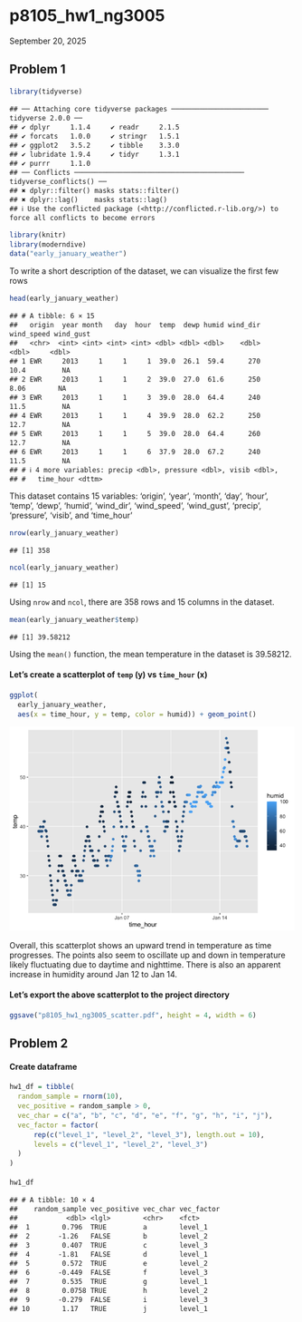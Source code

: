 p8105_hw1_ng3005
================
September 20, 2025

## Problem 1

``` r
library(tidyverse)
```

    ## ── Attaching core tidyverse packages ──────────────────────── tidyverse 2.0.0 ──
    ## ✔ dplyr     1.1.4     ✔ readr     2.1.5
    ## ✔ forcats   1.0.0     ✔ stringr   1.5.1
    ## ✔ ggplot2   3.5.2     ✔ tibble    3.3.0
    ## ✔ lubridate 1.9.4     ✔ tidyr     1.3.1
    ## ✔ purrr     1.1.0     
    ## ── Conflicts ────────────────────────────────────────── tidyverse_conflicts() ──
    ## ✖ dplyr::filter() masks stats::filter()
    ## ✖ dplyr::lag()    masks stats::lag()
    ## ℹ Use the conflicted package (<http://conflicted.r-lib.org/>) to force all conflicts to become errors

``` r
library(knitr)
library(moderndive)
data("early_january_weather")
```

To write a short description of the dataset, we can visualize the first
few rows

``` r
head(early_january_weather)
```

    ## # A tibble: 6 × 15
    ##   origin  year month   day  hour  temp  dewp humid wind_dir wind_speed wind_gust
    ##   <chr>  <int> <int> <int> <int> <dbl> <dbl> <dbl>    <dbl>      <dbl>     <dbl>
    ## 1 EWR     2013     1     1     1  39.0  26.1  59.4      270      10.4         NA
    ## 2 EWR     2013     1     1     2  39.0  27.0  61.6      250       8.06        NA
    ## 3 EWR     2013     1     1     3  39.0  28.0  64.4      240      11.5         NA
    ## 4 EWR     2013     1     1     4  39.9  28.0  62.2      250      12.7         NA
    ## 5 EWR     2013     1     1     5  39.0  28.0  64.4      260      12.7         NA
    ## 6 EWR     2013     1     1     6  37.9  28.0  67.2      240      11.5         NA
    ## # ℹ 4 more variables: precip <dbl>, pressure <dbl>, visib <dbl>,
    ## #   time_hour <dttm>

This dataset contains 15 variables: ‘origin’, ‘year’, ‘month’, ‘day’,
‘hour’, ‘temp’, ‘dewp’, ‘humid’, ‘wind_dir’, ‘wind_speed’, ‘wind_gust’,
‘precip’, ‘pressure’, ‘visib’, and ‘time_hour’

``` r
nrow(early_january_weather)
```

    ## [1] 358

``` r
ncol(early_january_weather)
```

    ## [1] 15

Using `nrow` and `ncol`, there are 358 rows and 15 columns in the
dataset.

``` r
mean(early_january_weather$temp)
```

    ## [1] 39.58212

Using the `mean()` function, the mean temperature in the dataset is
39.58212.

#### Let’s create a scatterplot of `temp` (y) vs `time_hour` (x)

``` r
ggplot(
  early_january_weather, 
  aes(x = time_hour, y = temp, color = humid)) + geom_point()
```

![](p8105_hw1_ng3005_files/figure-gfm/unnamed-chunk-5-1.png)<!-- -->

Overall, this scatterplot shows an upward trend in temperature as time
progresses. The points also seem to oscillate up and down in temperature
likely fluctuating due to daytime and nighttime. There is also an
apparent increase in humidity around Jan 12 to Jan 14.

#### Let’s export the above scatterplot to the project directory

``` r
ggsave("p8105_hw1_ng3005_scatter.pdf", height = 4, width = 6)
```

## Problem 2

#### Create dataframe

``` r
hw1_df = tibble(
  random_sample = rnorm(10),
  vec_positive = random_sample > 0,
  vec_char = c("a", "b", "c", "d", "e", "f", "g", "h", "i", "j"),
  vec_factor = factor(
      rep(c("level_1", "level_2", "level_3"), length.out = 10),
      levels = c("level_1", "level_2", "level_3")
  )
)

hw1_df
```

    ## # A tibble: 10 × 4
    ##    random_sample vec_positive vec_char vec_factor
    ##            <dbl> <lgl>        <chr>    <fct>     
    ##  1        0.796  TRUE         a        level_1   
    ##  2       -1.26   FALSE        b        level_2   
    ##  3        0.407  TRUE         c        level_3   
    ##  4       -1.81   FALSE        d        level_1   
    ##  5        0.572  TRUE         e        level_2   
    ##  6       -0.449  FALSE        f        level_3   
    ##  7        0.535  TRUE         g        level_1   
    ##  8        0.0758 TRUE         h        level_2   
    ##  9       -0.279  FALSE        i        level_3   
    ## 10        1.17   TRUE         j        level_1
